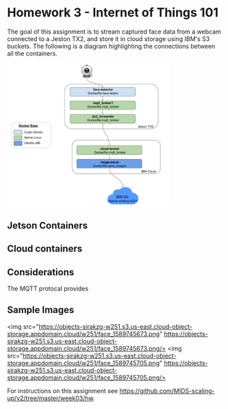 # Homework 3 - Internet of Things 101

The goal of this assignment is to stream captured face data from a webcam connected to a Jeston TX2, and store it in cloud storage using IBM's S3 buckets. The following is a diagram highlighting the connections between all the containers.

<img src="HWeek3-diagram.png" width="75%" height="75%" />

## Jetson Containers


## Cloud containers

## Considerations

The MQTT protocal provides 

## Sample Images
<img src="https://objects-sirakzg-w251.s3.us-east.cloud-object-storage.appdomain.cloud/w251/face_1589745673.png" https://objects-sirakzg-w251.s3.us-east.cloud-object-storage.appdomain.cloud/w251/face_1589745673.png/>
<img src="https://objects-sirakzg-w251.s3.us-east.cloud-object-storage.appdomain.cloud/w251/face_1589745705.png" https://objects-sirakzg-w251.s3.us-east.cloud-object-storage.appdomain.cloud/w251/face_1589745705.png/>


For instructions on this assignment see https://github.com/MIDS-scaling-up/v2/tree/master/week03/hw.
